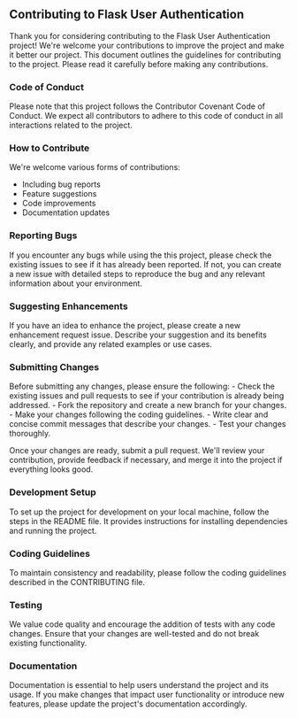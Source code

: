 ## Contributing to Flask User Authentication

Thank you for considering contributing to the Flask User Authentication project! We're welcome your contributions to improve the project and make it better our project. This document outlines the guidelines for contributing to the project. Please read it carefully before making any contributions.

### Code of Conduct

Please note that this project follows the Contributor Covenant Code of Conduct. We expect all contributors to adhere to this code of conduct in all interactions related to the project.

### How to Contribute

We're welcome various forms of contributions:
  - Including bug reports
  - Feature suggestions
  - Code improvements
  - Documentation updates

### Reporting Bugs

If you encounter any bugs while using the this project, please check the existing issues to see if it has already been reported. If not, you can create a new issue with detailed steps to reproduce the bug and any relevant information about your environment.

### Suggesting Enhancements

If you have an idea to enhance the project, please create a new enhancement request issue. Describe your suggestion and its benefits clearly, and provide any related examples or use cases.

### Submitting Changes

Before submitting any changes, please ensure the following:
    - Check the existing issues and pull requests to see if your contribution is already being addressed.
    - Fork the repository and create a new branch for your changes.
    - Make your changes following the coding guidelines.
    - Write clear and concise commit messages that describe your changes.
    - Test your changes thoroughly.

Once your changes are ready, submit a pull request. We'll review your contribution, provide feedback if necessary, and merge it into the project if everything looks good.

### Development Setup

To set up the project for development on your local machine, follow the steps in the README file. It provides instructions for installing dependencies and running the project.

### Coding Guidelines

To maintain consistency and readability, please follow the coding guidelines described in the CONTRIBUTING file.

### Testing

We value code quality and encourage the addition of tests with any code changes. Ensure that your changes are well-tested and do not break existing functionality.

### Documentation

Documentation is essential to help users understand the project and its usage. If you make changes that impact user functionality or introduce new features, please update the project's documentation accordingly.
